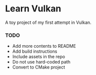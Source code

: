 # Learn Vulkan

A toy project of my first attempt in Vulkan.

### TODO

- Add more contents to README
- Add build instructions
- Include assets in the repo
- Do not use hard-coded path
- Convert to CMake project